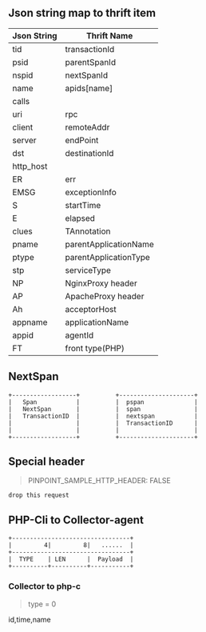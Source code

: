 ## Json string map to thrift item

Json String | Thrift Name
---|----
tid|transactionId
psid|parentSpanId
nspid|nextSpanId
name| apids[name]
calls|
uri|rpc
client|remoteAddr
server|endPoint
dst|destinationId
http_host|
ER|err
EMSG|exceptionInfo
S|startTime
E|elapsed
clues|TAnnotation
pname|parentApplicationName
ptype|parentApplicationType
stp|serviceType
NP|NginxProxy header
AP|ApacheProxy header
Ah|acceptorHost
appname|applicationName
appid|agentId
FT|front type(PHP)

## NextSpan

``` 
+------------------+          +---------------------+
|   Span           |          |  pspan              |
|   NextSpan       |          |  span               |
|   TransactionID  |          |  nextspan           |
|                  |          |  TransactionID      |
|                  |          |                     |
+------------------+          +---------------------+
```

## Special header

> PINPOINT_SAMPLE_HTTP_HEADER: FALSE 

    drop this request
    
    
## PHP-Cli to Collector-agent

```buildoutcfg
+---------------------------------+
|         4|         8|   ......  |
+---------------------------------+
|  TYPE    | LEN      |  Payload  |
+----------+----------+-----------+

```
 
### Collector to php-c

> type = 0

id,time,name
